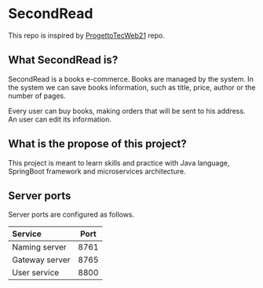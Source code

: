 # SecondRead

This repo is inspired by [ProgettoTecWeb21](https://github.com/NicholasPilotto/ProgettoTecWeb21) repo.

## What SecondRead is?

SecondRead is a books e-commerce.
Books are managed by the system. In the system we can save books information, such as title, price, author or the number of pages.

Every user can buy books, making orders that will be sent to his address.
An user can edit its information.

## What is the propose of this project?

This project is meant to learn skills and practice with Java language, SpringBoot framework and microservices architecture.

## Server ports

Server ports are configured as follows.

| Service | Port |
| :--- | :---: |
| Naming server | 8761 |
| Gateway server | 8765 |
| User service | 8800 |
